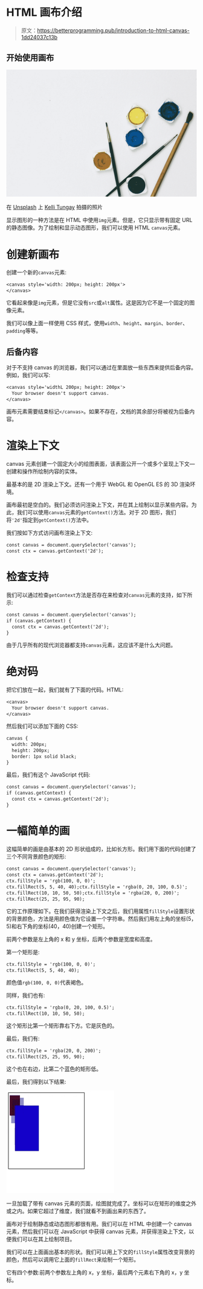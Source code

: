 # HTML 画布介绍

> 原文：<https://betterprogramming.pub/introduction-to-html-canvas-1dd24037c13b>

## 开始使用画布

![](img/36334de771df0c447da18018553965c5.png)

在 [Unsplash](https://unsplash.com?utm_source=medium&utm_medium=referral) 上 [Kelli Tungay](https://unsplash.com/@kellitungay?utm_source=medium&utm_medium=referral) 拍摄的照片

显示图形的一种方法是在 HTML 中使用`img`元素。但是，它只显示带有固定 URL 的静态图像。为了绘制和显示动态图形，我们可以使用 HTML `canvas`元素。

# 创建新画布

创建一个新的`canvas`元素:

```
<canvas style='width: 200px; height: 200px'>
</canvas>
```

它看起来像是`img`元素，但是它没有`src`或`alt`属性。这是因为它不是一个固定的图像元素。

我们可以像上面一样使用 CSS 样式，使用`width`、`height`、`margin`、`border`、`padding`等等。

## 后备内容

对于不支持 canvas 的浏览器，我们可以通过在里面放一些东西来提供后备内容。例如，我们可以写:

```
<canvas style='widthL 200px; height: 200px'>
  Your browser doesn't support canvas.
</canvas>
```

画布元素需要结束标记`</canvas>`。如果不存在，文档的其余部分将被视为后备内容。

# 渲染上下文

canvas 元素创建一个固定大小的绘图表面，该表面公开一个或多个呈现上下文—创建和操作所绘制内容的实体。

最基本的是 2D 渲染上下文。还有一个用于 WebGL 和 OpenGL ES 的 3D 渲染环境。

画布最初是空白的。我们必须访问渲染上下文，并在其上绘制以显示某些内容。为此，我们可以使用`canvas`元素的`getContext()`方法。对于 2D 图形，我们将`'2d'`指定到`getContext()`方法中。

我们按如下方式访问画布渲染上下文:

```
const canvas = document.querySelector('canvas');
const ctx = canvas.getContext('2d');
```

# 检查支持

我们可以通过检查`getContext`方法是否存在来检查对`canvas`元素的支持，如下所示:

```
const canvas = document.querySelector('canvas');
if (canvas.getContext) {
  const ctx = canvas.getContext('2d');
}
```

由于几乎所有的现代浏览器都支持`canvas`元素，这应该不是什么大问题。

# 绝对码

把它们放在一起，我们就有了下面的代码。HTML:

```
<canvas>
  Your browser doesn't support canvas.
</canvas>
```

然后我们可以添加下面的 CSS:

```
canvas {
  width: 200px;
  height: 200px;
  border: 1px solid black;
}
```

最后，我们有这个 JavaScript 代码:

```
const canvas = document.querySelector('canvas');
if (canvas.getContext) {
  const ctx = canvas.getContext('2d');
}
```

# 一幅简单的画

这幅简单的画是由基本的 2D 形状组成的，比如长方形。我们用下面的代码创建了三个不同背景颜色的矩形:

```
const canvas = document.querySelector('canvas');
const ctx = canvas.getContext('2d');
ctx.fillStyle = 'rgb(100, 0, 0)';
ctx.fillRect(5, 5, 40, 40);ctx.fillStyle = 'rgba(0, 20, 100, 0.5)';
ctx.fillRect(10, 10, 50, 50);ctx.fillStyle = 'rgba(20, 0, 200)';
ctx.fillRect(25, 25, 95, 90);
```

它的工作原理如下。在我们获得渲染上下文之后，我们用属性`fillStyle`设置形状的背景颜色，方法是用颜色值为它设置一个字符串。然后我们用左上角的坐标(5，5)和右下角的坐标(40，40)创建一个矩形。

前两个参数是左上角的 x 和 y 坐标，后两个参数是宽度和高度。

第一个矩形是:

```
ctx.fillStyle = 'rgb(100, 0, 0)';
ctx.fillRect(5, 5, 40, 40);
```

颜色值`rgb(100, 0, 0)`代表褐色。

同样，我们也有:

```
ctx.fillStyle = 'rgba(0, 20, 100, 0.5)';
ctx.fillRect(10, 10, 50, 50);
```

这个矩形比第一个矩形靠右下方。它是灰色的。

最后，我们有:

```
ctx.fillStyle = 'rgba(20, 0, 200)';
ctx.fillRect(25, 25, 95, 90);
```

这个也在右边，比第二个蓝色的矩形低。

最后，我们得到以下结果:

![](img/4466759425f158ff2dcb8ddff6269cc1.png)

一旦加载了带有 canvas 元素的页面，绘图就完成了。坐标可以在矩形的维度之外或之内。如果它超过了维度，我们就看不到画出来的东西了。

画布对于绘制静态或动态图形都很有用。我们可以在 HTML 中创建一个 canvas 元素，然后我们可以在 JavaScript 中获得 canvas 元素，并获得渲染上下文，以便我们可以在其上绘制项目。

我们可以在上面画出基本的形状。我们可以用上下文的`fillStyle`属性改变背景的颜色，然后可以调用它上面的`fillRect`来绘制一个矩形。

它有四个参数:前两个参数左上角的 x，y 坐标，最后两个元素右下角的 x，y 坐标。